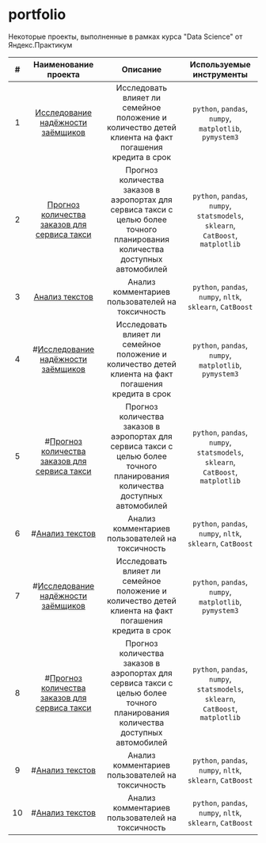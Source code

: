 # portfolio
Некоторые проекты, выполненные в рамках курса "Data Science" от Яндекс.Практикум

| # | Наименование проекта | Описание  | Используемые инструменты  |
| :----: | :------: | :-----: | :------: |
| 1 | [Исследование надёжности заёмщиков][1] | Исследовать влияет ли семейное положение и количество детей клиента на факт погашения кредита в срок | `python`, `pandas`, `numpy`, `matplotlib`, `pymystem3` |
| 2 | [Прогноз количества заказов для сервиса такси][2] | Прогноз количества заказов в аэропортах для сервиса такси с целью более точного планирования количества доступных автомобилей | `python`, `pandas`, `numpy`, `statsmodels`, `sklearn`, `CatBoost`, `matplotlib` |
| 3 | [Анализ текстов][2] | Анализ комментариев пользователей на токсичность | `python`, `pandas`, `numpy`, `nltk`, `sklearn`, `CatBoost` |
| 4 | #[Исследование надёжности заёмщиков][1] | Исследовать влияет ли семейное положение и количество детей клиента на факт погашения кредита в срок | `python`, `pandas`, `numpy`, `matplotlib`, `pymystem3` |
| 5 | #[Прогноз количества заказов для сервиса такси][2] | Прогноз количества заказов в аэропортах для сервиса такси с целью более точного планирования количества доступных автомобилей | `python`, `pandas`, `numpy`, `statsmodels`, `sklearn`, `CatBoost`, `matplotlib` |
| 6 | #[Анализ текстов][2] | Анализ комментариев пользователей на токсичность | `python`, `pandas`, `numpy`, `nltk`, `sklearn`, `CatBoost` |
| 7 | #[Исследование надёжности заёмщиков][1] | Исследовать влияет ли семейное положение и количество детей клиента на факт погашения кредита в срок | `python`, `pandas`, `numpy`, `matplotlib`, `pymystem3` |
| 8 | #[Прогноз количества заказов для сервиса такси][2] | Прогноз количества заказов в аэропортах для сервиса такси с целью более точного планирования количества доступных автомобилей | `python`, `pandas`, `numpy`, `statsmodels`, `sklearn`, `CatBoost`, `matplotlib` |
| 9 | #[Анализ текстов][2] | Анализ комментариев пользователей на токсичность | `python`, `pandas`, `numpy`, `nltk`, `sklearn`, `CatBoost` |
| 10 | #[Анализ текстов][2] | Анализ комментариев пользователей на токсичность | `python`, `pandas`, `numpy`, `nltk`, `sklearn`, `CatBoost` |


[1]: https://github.com/aq2003/Portfolio/tree/main/Gold%20Recovery
[2]: https://github.com/aq2003/Portfolio/tree/main/Taxi%20Service
[3]: https://github.com/aq2003/Portfolio/tree/main/Analyzing%20Texts
